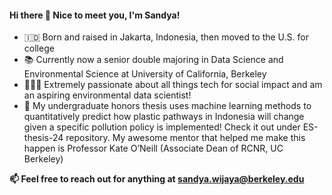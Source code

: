 #### Hi there 👋 Nice to meet you, I'm Sandya! 

- 🇮🇩 Born and raised in Jakarta, Indonesia, then moved to the U.S. for college
- 📚 Currently now a senior double majoring in Data Science and Environmental Science at University of California, Berkeley 
- 👩🏻‍💻 Extremely passionate about all things tech for social impact and am an aspiring environmental data scientist!
- 🌱 My undergraduate honors thesis uses machine learning methods to quantitatively predict how plastic pathways in Indonesia will change given a specific pollution policy is implemented! Check it out under ES-thesis-24 repository. My awesome mentor that helped me make this happen is Professor Kate O’Neill (Associate Dean of RCNR, UC Berkeley)

**📫 Feel free to reach out for anything at sandya.wijaya@berkeley.edu**
